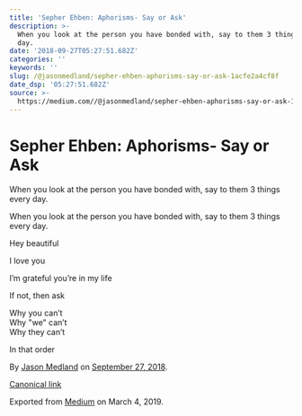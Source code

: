 ```yaml
---
title: 'Sepher Ehben: Aphorisms- Say or Ask'
description: >-
  When you look at the person you have bonded with, say to them 3 things every
  day.
date: '2018-09-27T05:27:51.682Z'
categories: ''
keywords: ''
slug: /@jasonmedland/sepher-ehben-aphorisms-say-or-ask-1acfe2a4cf8f
date_dsp: '05:27:51.682Z'
source: >-
  https://medium.com//@jasonmedland/sepher-ehben-aphorisms-say-or-ask-1acfe2a4cf8f
---
```


# Sepher Ehben: Aphorisms- Say or Ask

When you look at the person you have bonded with, say to them 3 things every day.

When you look at the person you have bonded with, say to them 3 things every day.

Hey beautiful

I love you

I’m grateful you’re in my life

If not, then ask

Why you can’t  
Why "we" can’t  
Why they can’t

In that order

By [Jason Medland](https://medium.com/@jasonmedland) on [September 27, 2018](https://medium.com/p/1acfe2a4cf8f).

[Canonical link](https://medium.com/@jasonmedland/sepher-ehben-aphorisms-say-or-ask-1acfe2a4cf8f)

Exported from [Medium](https://medium.com) on March 4, 2019.